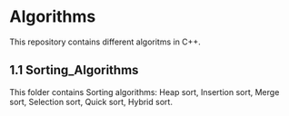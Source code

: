 # Algorithms

This repository contains different algoritms in C++.

## 1.1 Sorting_Algorithms

This folder contains Sorting algorithms: Heap sort, Insertion sort, Merge sort, Selection sort, Quick sort, Hybrid sort.
